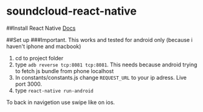 # soundcloud-react-native

##Install React Native
[Docs](https://facebook.github.io/react-native/docs/getting-started.html)

##Set up
###Important. This works and tested for android only (because i haven't iphone and macbook)
1. cd to project folder
2. type ```adb reverse tcp:8081 tcp:8081```. This needs because android trying to fetch js bundle from phone localhost
3. In constants/constants.js change ```REQUEST_URL``` to your ip adress. Live port 3000.
4. type ```react-native run-android```

To back in navigetion use swipe like on ios.